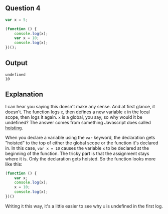 ## Question 4
```js
var x = 5;

(function () {
    console.log(x);
    var x = 10;
    console.log(x); 
})();
```

## Output
```
undefined
10
```

## Explanation
I can hear you saying this doesn't make any sense. And at first glance, it doesn't. The function logs `x`, then defines a new variable `x` in the local scope, then logs it again. `x` is a global, you say, so why would it be undefined? The answer comes from something Javascript does called [hoisting](https://developer.mozilla.org/en-US/docs/Web/JavaScript/Reference/Statements/var#var_hoisting). 

When you declare a variable using the `var` keyword, the declaration gets "hoisted" to the top of either the global scope or the function it's declared in. In this case, `var x = 10` causes the variable `x` to be declared at the beginning of the function. The tricky part is that the assignment stays where it is. Only the declaration gets hoisted. So the function looks more like this:
```js
(function () {
    var x;
    console.log(x);
    x = 10;
    console.log(x);
})()
```
Writing it this way, it's a little easier to see why `x` is undefined in the first log.